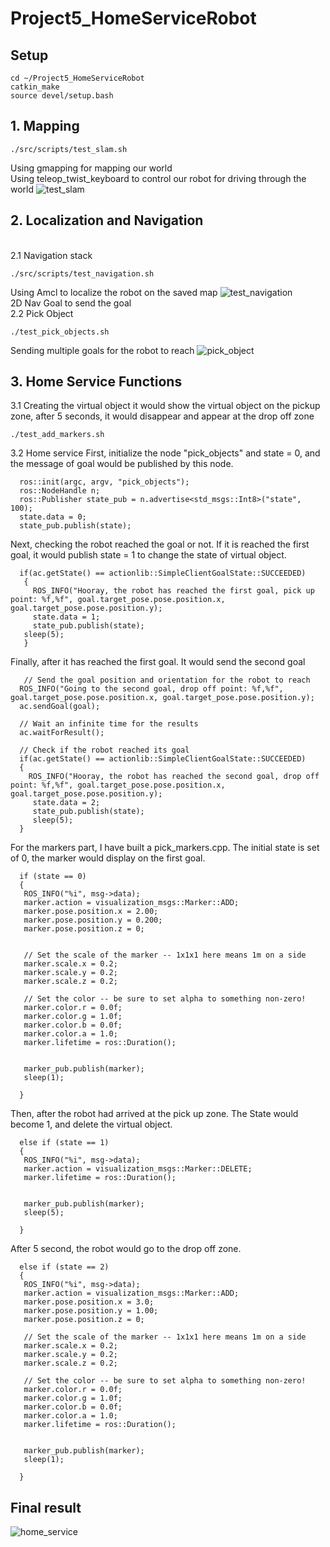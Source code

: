 # Project5_HomeServiceRobot
## Setup

```
cd ~/Project5_HomeServiceRobot
catkin_make
source devel/setup.bash
```
## 1. Mapping
```
./src/scripts/test_slam.sh 
```
Using gmapping for mapping our world
<br/>
Using teleop_twist_keyboard to control our robot for driving through the world
![test_slam](https://user-images.githubusercontent.com/83933967/127612690-f5e1f459-c3ac-4a6b-8a70-32bb584765cd.gif)


## 2. Localization and Navigation
<br/>
2.1 Navigation stack

```
./src/scripts/test_navigation.sh 
```
Using Amcl to localize the robot on the saved map
![test_navigation](https://user-images.githubusercontent.com/83933967/127612735-72640e72-3d7e-435c-8f8c-c2b2ecdf2bc4.gif)
<br/>
2D Nav Goal to send the goal
<br/>
2.2 Pick Object

```
./test_pick_objects.sh
```
Sending multiple goals for the robot to reach
![pick_object](https://user-images.githubusercontent.com/83933967/127612792-7c0ef6d3-cf43-430c-be00-cd2d14e8f70d.gif)

## 3. Home Service Functions
3.1 Creating the virtual object
it would show the virtual object on the pickup zone, after 5 seconds, it would disappear and appear at the drop off zone
```
./test_add_markers.sh
```

3.2 Home service
First, initialize the node "pick_objects" and state = 0, and the message of goal would be published by this node. 
```
  ros::init(argc, argv, "pick_objects");
  ros::NodeHandle n;
  ros::Publisher state_pub = n.advertise<std_msgs::Int8>("state", 100);
  state.data = 0;
  state_pub.publish(state);
```
Next, checking the robot reached the goal or not. If it is reached the first goal, it would publish state = 1 to change the state of virtual object.
```
  if(ac.getState() == actionlib::SimpleClientGoalState::SUCCEEDED)
   {
     ROS_INFO("Hooray, the robot has reached the first goal, pick up point: %f,%f", goal.target_pose.pose.position.x, goal.target_pose.pose.position.y);
     state.data = 1;
     state_pub.publish(state);
   sleep(5);
   }
```
Finally, after it has reached the first goal. It would send the second goal
```
   // Send the goal position and orientation for the robot to reach
  ROS_INFO("Going to the second goal, drop off point: %f,%f", goal.target_pose.pose.position.x, goal.target_pose.pose.position.y);
  ac.sendGoal(goal);

  // Wait an infinite time for the results
  ac.waitForResult();

  // Check if the robot reached its goal
  if(ac.getState() == actionlib::SimpleClientGoalState::SUCCEEDED)
  {
    ROS_INFO("Hooray, the robot has reached the second goal, drop off point: %f,%f", goal.target_pose.pose.position.x, goal.target_pose.pose.position.y);
     state.data = 2;
     state_pub.publish(state);
     sleep(5);
  }
```
For the markers part, I have built a pick_markers.cpp. The initial state is set of 0, the marker would display on the first goal.
```
  if (state == 0)
  {
   ROS_INFO("%i", msg->data);
   marker.action = visualization_msgs::Marker::ADD;
   marker.pose.position.x = 2.00;
   marker.pose.position.y = 0.200;
   marker.pose.position.z = 0;
   
     
   // Set the scale of the marker -- 1x1x1 here means 1m on a side
   marker.scale.x = 0.2;
   marker.scale.y = 0.2;
   marker.scale.z = 0.2;
   
   // Set the color -- be sure to set alpha to something non-zero!
   marker.color.r = 0.0f;
   marker.color.g = 1.0f;
   marker.color.b = 0.0f;
   marker.color.a = 1.0;
   marker.lifetime = ros::Duration();

 
   marker_pub.publish(marker);
   sleep(1);
   
  }
```
Then, after the robot had arrived at the pick up zone. The State would become 1, and delete the virtual object. 
```
  else if (state == 1)
  {
   ROS_INFO("%i", msg->data);
   marker.action = visualization_msgs::Marker::DELETE;
   marker.lifetime = ros::Duration();

 
   marker_pub.publish(marker);
   sleep(5);
   
  }
```
After 5 second, the robot would go to the drop off zone.
```
  else if (state == 2)
  {
   ROS_INFO("%i", msg->data);
   marker.action = visualization_msgs::Marker::ADD;
   marker.pose.position.x = 3.0;
   marker.pose.position.y = 1.00;
   marker.pose.position.z = 0;
     
   // Set the scale of the marker -- 1x1x1 here means 1m on a side
   marker.scale.x = 0.2;
   marker.scale.y = 0.2;
   marker.scale.z = 0.2;
   
   // Set the color -- be sure to set alpha to something non-zero!
   marker.color.r = 0.0f;
   marker.color.g = 1.0f;
   marker.color.b = 0.0f;
   marker.color.a = 1.0;
   marker.lifetime = ros::Duration();

 
   marker_pub.publish(marker);
   sleep(1);
   
  }
```
## Final result
![home_service](https://user-images.githubusercontent.com/83933967/127612821-749c6ba0-8c0e-4b2e-9b6a-8fcceb6d4914.gif)
